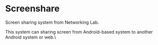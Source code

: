 # Screenshare
Screen sharing system from Networking Lab.

This system can sharing screen from Android-based system to another Android system or web.\
